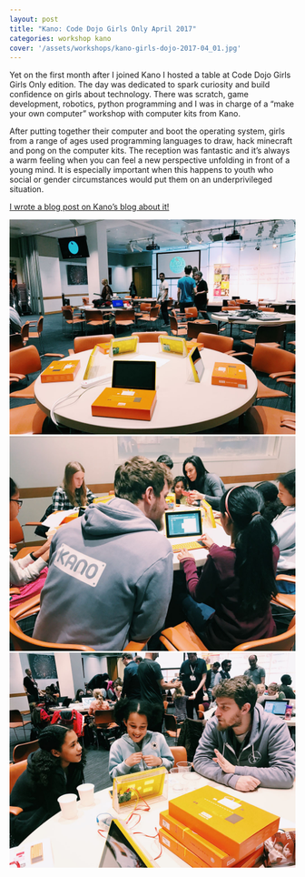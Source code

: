 ```yaml
---
layout: post
title: "Kano: Code Dojo Girls Only April 2017"
categories: workshop kano
cover: '/assets/workshops/kano-girls-dojo-2017-04_01.jpg'
---
```


Yet on the first month after I joined Kano I hosted a table at Code Dojo Girls Girls Only edition. The day was dedicated to spark curiosity and build confidence on girls about technology. There was scratch, game development, robotics, python programming and I was in charge of a “make your own computer” workshop with computer kits from Kano.

After putting together their computer and boot the operating system, girls from a range of ages used programming languages to draw, hack minecraft and pong on the computer kits. The reception was fantastic and it’s always a warm feeling when you can feel a new perspective unfolding in front of a young mind. It is especially important when this happens to youth who social or gender circumstances would put them on an underprivileged situation.

[I wrote a blog post on Kano’s blog about it!](https://kano.me/blog/we-attended-a-coder-dojo-girls-only-hackathon-it-was-awesome/)

![](/assets/workshops/kano-girls-dojo-2017-04_03.jpg)
![](/assets/workshops/kano-girls-dojo-2017-04_01.jpg)
![](/assets/workshops/kano-girls-dojo-2017-04_02.jpg)
